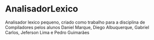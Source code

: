 # AnalisadorLexico
Analisador lexico pequeno, criado como trabalho para a disciplina de Compiladores pelos alunos Daniel Marque, Diego Albuquerque, Gabriel Carlos, Jeferson Lima e Pedro Guimarães 

